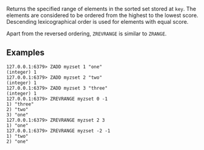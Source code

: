 Returns the specified range of elements in the sorted set stored at `key`.
The elements are considered to be ordered from the highest to the lowest score.
Descending lexicographical order is used for elements with equal score.

Apart from the reversed ordering, `ZREVRANGE` is similar to `ZRANGE`.

## Examples

```valkey-cli
127.0.0.1:6379> ZADD myzset 1 "one"
(integer) 1
127.0.0.1:6379> ZADD myzset 2 "two"
(integer) 1
127.0.0.1:6379> ZADD myzset 3 "three"
(integer) 1
127.0.0.1:6379> ZREVRANGE myzset 0 -1
1) "three"
2) "two"
3) "one"
127.0.0.1:6379> ZREVRANGE myzset 2 3
1) "one"
127.0.0.1:6379> ZREVRANGE myzset -2 -1
1) "two"
2) "one"
```
